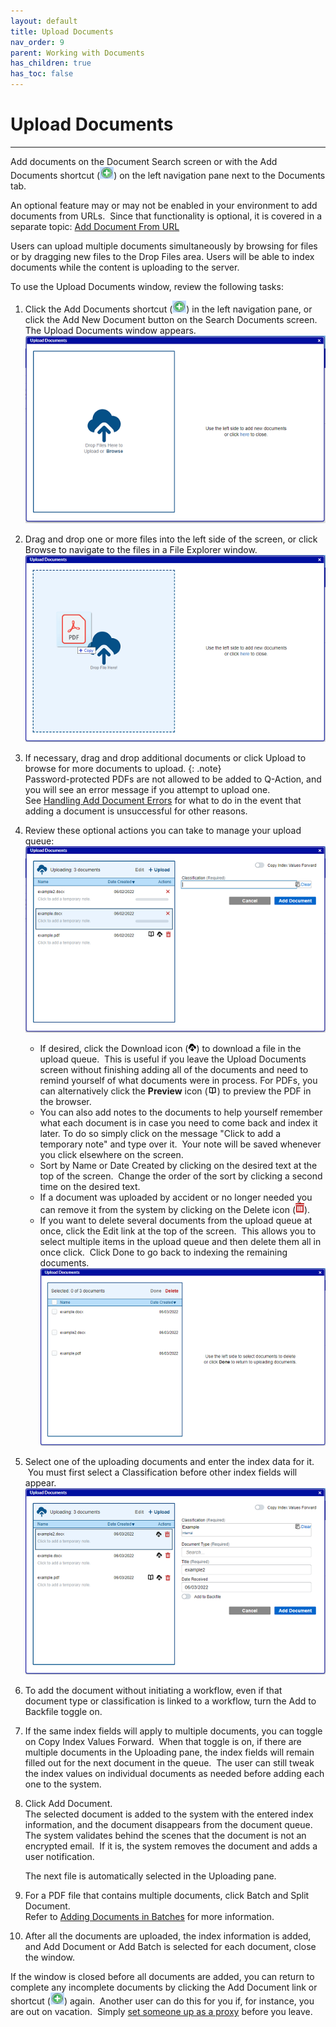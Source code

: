 ```yaml
---
layout: default
title: Upload Documents
nav_order: 9
parent: Working with Documents
has_children: true
has_toc: false
---
```

# Upload Documents
---
Add documents on the Document Search screen or with the Add Documents shortcut (![](../../../assets/images/add-shortcut.png)) on the left navigation pane next to the Documents tab.

An optional feature may or may not be enabled in your environment to add documents from URLs.  Since that functionality is optional, it is covered in a separate topic: [Add Document From URL](Add_Document_From_URL.htm)

Users can upload multiple documents simultaneously by browsing for files or by dragging new files to the Drop Files area. Users will be able to index documents while the content is uploading to the server.

To use the Upload Documents window, review the following tasks:

1.  Click the Add Documents shortcut (![](../../../assets/images/add-shortcut.png)) in the left navigation pane, or click the Add New Document button on the Search Documents screen.  
The Upload Documents window appears.  
![](../../../assets/images/upload-documents-window-empty.PNG)
2.  Drag and drop one or more files into the left side of the screen, or click Browse to navigate to the files in a File Explorer window.  
![](../../../assets/images/upload-documents-drop-here.png)
3.  If necessary, drag and drop additional documents or click Upload to browse for more documents to upload.
{: .note}  
Password-protected PDFs are not allowed to be added to Q-Action, and you will see an error message if you attempt to upload one.  
See [Handling Add Document Errors](Add_Document_Errors.htm) for what to do in the event that adding a document is unsuccessful for other reasons.
4.  Review these optional actions you can take to manage your upload queue:  
    ![](../../../assets/images/upload-documents-uploading-multiple.png)
    *   If desired, click the Download icon (![](../../../assets/images/icon-download-document.png)) to download a file in the upload queue.  This is useful if you leave the Upload Documents screen without finishing adding all of the documents and need to remind yourself of what documents were in process. For PDFs, you can alternatively click the **Preview** icon (![](../../../assets/images/preview-icon.png)) to preview the PDF in the browser.
    *   You can also add notes to the documents to help yourself remember what each document is in case you need to come back and index it later. To do so simply click on the message "Click to add a temporary note" and type over it.  Your note will be saved whenever you click elsewhere on the screen.
    *   Sort by Name or Date Created by clicking on the desired text at the top of the screen.  Change the order of the sort by clicking a second time on the desired text.
    *   If a document was uploaded by accident or no longer needed you can remove it from the system by clicking on the Delete icon (![](../../../assets/images/delete-icon.png)).
    *   If you want to delete several documents from the upload queue at once, click the Edit link at the top of the screen.  This allows you to select multiple items in the upload queue and then delete them all in once click.  Click Done to go back to indexing the remaining documents.  
        ![](../../../assets/images/delete-documents.png)
5.  Select one of the uploading documents and enter the index data for it.  You must first select a Classification before other index fields will appear.  
    ![](../../../assets/images/Upload-Documents-Classification-Selected-Example.PNG)  
    
6.  To add the document without initiating a workflow, even if that document type or classification is linked to a workflow, turn the Add to Backfile toggle on.  
7.  If the same index fields will apply to multiple documents, you can toggle on Copy Index Values Forward.  When that toggle is on, if there are multiple documents in the Uploading pane, the index fields will remain filled out for the next document in the queue.  The user can still tweak the index values on individual documents as needed before adding each one to the system.
8.  Click Add Document.  
    The selected document is added to the system with the entered index information, and the document disappears from the document queue.  
    The system validates behind the scenes that the document is not an encrypted email.  If it is, the system removes the document and adds a user notification.  
      
    The next file is automatically selected in the Uploading pane.
9.  For a PDF file that contains multiple documents, click Batch and Split Document.  
    Refer to [Adding Documents in Batches](Adding_Documents_in_Batch.htm) for more information.
10.  After all the documents are uploaded, the index information is added, and Add Document or Add Batch is selected for each document, close the window.

If the window is closed before all documents are added, you can return to complete any incomplete documents by clicking the Add Document link or shortcut (![](../../../assets/images/add-shortcut.png)) again.  Another user can do this for you if, for instance, you are out on vacation.  Simply [set someone up as a proxy](q-action_um_topics/Configuring_User_Proxies.htm) before you leave.